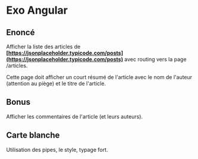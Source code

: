 # Exo Angular

## Enoncé

Afficher la liste des articles de **[https://jsonplaceholder.typicode.com/posts](https://jsonplaceholder.typicode.com/posts)** avec routing vers la page /articles.

Cette page doit afficher un court résumé de l'article avec le nom de l'auteur (attention au piège) et le titre de l'article.

## Bonus

Afficher les commentaires de l'article (et leurs auteurs).

## Carte blanche

Utilisation des pipes, le style, typage fort.